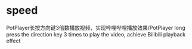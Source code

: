 # speed
PotPlayer长按方向键3倍数播放视频，实现哔哩哔哩播放效果/PotPlayer long press the direction key 3 times to play the video, achieve Bilibili playback effect
